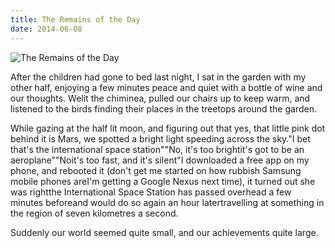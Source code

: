 ```yaml
---
title: The Remains of the Day
date: 2014-06-08
---
```


![The Remains of the Day](https://source.unsplash.com/7QCBakMyDCE/1600x900)

After the children had gone to bed last night, I sat in the garden with my other half, enjoying a few minutes peace and quiet with a bottle of wine and our thoughts. Welit the chiminea, pulled our chairs up to keep warm, and listened to the birds finding their places in the treetops around the garden.

While gazing at the half lit moon, and figuring out that yes, that little pink dot behind it is Mars, we spotted a bright light speeding across the sky."I bet that's the international space station""No, it's too brightit's got to be an aeroplane""Noit's too fast, and it's silent"I downloaded a free app on my phone, and rebooted it (don't get me started on how rubbish Samsung mobile phones areI'm getting a Google Nexus next time), it turned out she was rightthe International Space Station has passed overhead a few minutes beforeand would do so again an hour latertravelling at something in the region of seven kilometres a second.

Suddenly our world seemed quite small, and our achievements quite large.